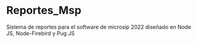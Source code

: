 # Reportes_Msp
 Sistema de reportes para el software de microsip 2022 diseñado en Node JS, Node-Firebird y Pug JS
